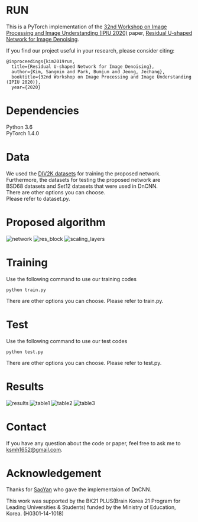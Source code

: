 # RUN
This is a PyTorch implementation of the [32nd Workshop on Image Processing and Image Understanding (IPIU 2020)](http://www.ipiu.or.kr/2020/index.php) paper, [Residual U-shaped Network for Image Denoising](IPIU_RUN.pdf).

If you find our project useful in your research, please consider citing:
~~~
@inproceedings{kim2019run,
  title={Residual U-shaped Network for Image Denoising},
  author={Kim, Sangmin and Park, Bumjun and Jeong, Jechang},
  booktitle={32nd Workshop on Image Processing and Image Understanding (IPIU 2020)},
  year={2020}
~~~

# Dependencies
Python 3.6  
PyTorch 1.4.0

# Data
We used the [DIV2K datasets](https://data.vision.ee.ethz.ch/cvl/DIV2K/) for training the proposed network.  
Furthermore, the datasets for testing the proposed network are  
BSD68 datasets and Set12 datasets that were used in DnCNN.  
There are other options you can choose.  
Please refer to dataset.py.  

# Proposed algorithm
![network](network1.png)
![res_block](residual_block1.png)
![scaling_layers](scaling_layers1.png)

# Training
Use the following command to use our training codes
~~~
python train.py
~~~
There are other options you can choose.
Please refer to train.py.

# Test
Use the following command to use our test codes
~~~
python test.py
~~~
There are other options you can choose.
Please refer to test.py.

# Results
![results](results.png)
![table1](table1.png)
![table2](table2.png)
![table3](table3.png)

# Contact
If you have any question about the code or paper, feel free to ask me to <ksmh1652@gmail.com>.

# Acknowledgement
Thanks for [SaoYan](https://github.com/SaoYan/DnCNN-PyTorch) who gave the implementaion of DnCNN.

This work was supported by the BK21 PLUS(Brain Korea 21 Program for Leading Universities & Students) funded by the Ministry of Education, Korea. (H0301-14-1018)
